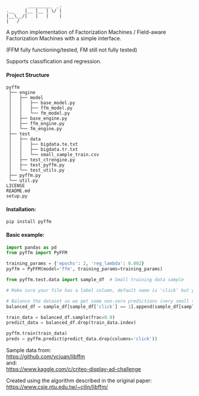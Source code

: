 ```
        _________  _.
.__    |__ |__ | \/ |
|__\__/|   |   |    |
|   /       
```

A python implementation of Factorization Machines / Field-aware Factorization Machines with a simple interface.

(FFM fully functioning/tested, FM still not fully tested)

Supports classification and regression.

#### Project Structure
```
pyffm
 ├── engine
 │   ├── model
 │   │   ├── base_model.py
 │   │   ├── ffm_model.py
 │   │   └── fm_model.py
 │   ├── base_engine.py
 │   ├── ffm_engine.py
 │   └── fm_engine.py
 ├── test
 │   ├── data
 │   │   ├── bigdata.te.txt
 │   │   ├── bigdata.tr.txt
 │   │   └── small_sample_train.csv
 │   ├── test_ctrengine.py
 │   ├── test_pyffm.py
 │   └── test_utils.py
 ├── pyffm.py
 └── util.py
LICENSE
README.md
setup.py
```


#### Installation:
```shell script
pip install pyffm
``` 

#### Basic example:
```python
import pandas as pd
from pyffm import PyFFM

training_params = {'epochs': 2, 'reg_lambda': 0.002}
pyffm = PyFFM(model='ffm', training_params=training_params)

from pyffm.test.data import sample_df  # Small training data sample 

# Make sure your file has a label column, default name is 'click' but you can either rename it or pass in label=label_column_name

# Balance the dataset so we get some non-zero predictions (very small training sample)
balanced_df = sample_df[sample_df['click'] == 1].append(sample_df[sample_df['click'] == 0].sample(n=1000)).sample(frac=1)

train_data = balanced_df.sample(frac=0.9)
predict_data = balanced_df.drop(train_data.index)

pyffm.train(train_data)
preds = pyffm.predict(predict_data.drop(columns='click'))


```

Sample data from:  
https://github.com/ycjuan/libffm  
and:  
https://www.kaggle.com/c/criteo-display-ad-challenge

Created using the algorithm described in the original paper:  
https://www.csie.ntu.edu.tw/~cjlin/libffm/

